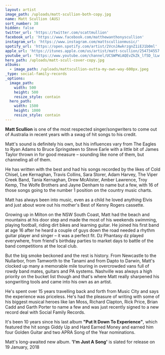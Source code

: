 ```yaml
---
layout: artist
image_path: /uploads/matt-scullion-both-copy.jpg
name: Matt Scullion (AUS)
sort_number: 38
hidden: false
twitter_url: 'https://twitter.com/scattmullion'
facebook_url: 'https://www.facebook.com/matthewanthonyscullion'
instagram_url: 'https://www.instagram.com/mattscullionmusic/'
spotify_url: 'https://open.spotify.com/artist/2VcnJAwkrzgnZ1iEJ1b0ml'
apple_url: 'https://itunes.apple.com/us/artist/matt-scullion/254734557'
youtube_url: 'https://www.youtube.com/channel/UCSWPWiAQEvZkZk_lf5D_lLw'
hero_path: /uploads/matt-scull-cover-copy.jpg
albums:
  - image_path: /uploads/mattscullion-outta-my-own-way-600px.jpeg
_type: social-family-records
_options:
  image_path:
    width: 500
    height: 500
    resize_style: contain
  hero_path:
    width: 1500
    height: 1000
    resize_style: contain
---
```


**Matt Scullion** is one of the most respected singer/songwriters to come out of Australia in recent years with a swag of hit songs to his credit.

Matt's sound is definitely his own, but his influences vary from The Eagles to Ryan Adams to Bruce Springsteen to Steve Earle with a little bit of James Taylor thrown in for good measure – sounding like none of them, but channeling all of them.

He has written with the best and had his songs recorded by the likes of Cold Chisel, Lee Kernaghan, Travis Collins, Sara Storer, Adam Harvey, The Viper Creek Band, Tania Kernaghan, Drew McAlister, Amber Lawrence, Troy Kemp, The Wolfe Brothers and Jayne Denham to name but a few, with 16 of those songs going to the number 1 position on the country music charts.

Matt has always been into music, even as a child he loved anything Elvis and just about wore out his mother's Best of Kenny Rogers cassette.

Growing up in Milton on the NSW South Coast, Matt had the beach and mountains at his door step and made the most of his weekends swimming, playing football, riding dirt bikes and learning guitar. He joined his first band at age 16 after he heard a couple of guys down the road needed a rhythm guitar player and singer – it was a perfect fit. Dz Phantasy dz played everywhere, from friend's birthday parties to market days to battle of the band competitions at the local club.

But the big smoke beckoned and the rest is history. From Newcastle to the Nullarbor, from Tamworth to the Tanami and from Dapto to Darwin, Matt's clocked up many a memorable mile touring in overcrowded vans full of rowdy band mates, guitars and PA systems. Nashville was always a high priority on the bucket list though and that's where Matt really sharpened his songwriting tools and came into his own as an artist.

He's spent over 15 years travelling back and forth from Music City and says the experience was priceless. He's had the pleasure of writing with some of his biggest musical heroes like Ian Moss, Richard Clapton, Rick Price, Brian Cadd and Garth Porter to name a few and was just recently signed to a new record deal with Social Family Records.

It's been 10 years since his last album **"Put It Down To Experience"**, which featured the hit songs Giddy Up and Hard Earned Money and earned him four Golden Guitar and two APRA Song of the Year nominations.

Matt's long-awaited new album. **'I'm Just A Song'** is slated for release on 19 January, 2018